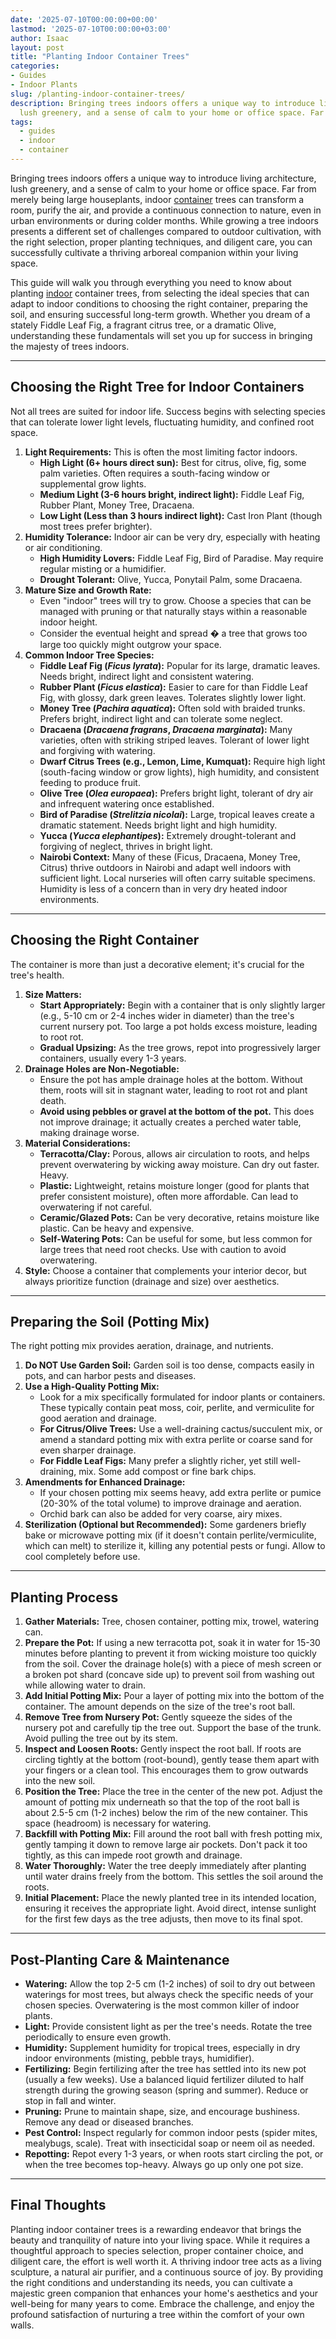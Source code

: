 ```yaml
---
date: '2025-07-10T00:00:00+00:00'
lastmod: '2025-07-10T00:00:00+03:00'
author: Isaac
layout: post
title: "Planting Indoor Container Trees"
categories:
- Guides
- Indoor Plants
slug: /planting-indoor-container-trees/
description: Bringing trees indoors offers a unique way to introduce living architecture,
  lush greenery, and a sense of calm to your home or office space. Far from mere...
tags: 
  - guides
  - indoor
  - container
---
```

Bringing trees indoors offers a unique way to introduce living architecture, lush greenery, and a sense of calm to your home or office space. Far from merely being large houseplants, indoor [container](/posts/10-trees-to-grow-in-containers/) trees can transform a room, purify the air, and provide a continuous connection to nature, even in urban environments or during colder months. While growing a tree indoors presents a different set of challenges compared to outdoor cultivation, with the right selection, proper planting techniques, and diligent care, you can successfully cultivate a thriving arboreal companion within your living space.

This guide will walk you through everything you need to know about planting [indoor](/posts/best-indoor-flea-killer/) container trees, from selecting the ideal species that can adapt to indoor conditions to choosing the right container, preparing the soil, and ensuring successful long-term growth. Whether you dream of a stately Fiddle Leaf Fig, a fragrant citrus tree, or a dramatic Olive, understanding these fundamentals will set you up for success in bringing the majesty of trees indoors.

---

## Choosing the Right Tree for Indoor Containers

Not all trees are suited for indoor life. Success begins with selecting species that can tolerate lower light levels, fluctuating humidity, and confined root space.

1.  **Light Requirements:** This is often the most limiting factor indoors.
    * **High Light (6+ hours direct sun):** Best for citrus, olive, fig, some palm varieties. Often requires a south-facing window or supplemental grow lights.
    * **Medium Light (3-6 hours bright, indirect light):** Fiddle Leaf Fig, Rubber Plant, Money Tree, Dracaena.
    * **Low Light (Less than 3 hours indirect light):** Cast Iron Plant (though most trees prefer brighter).
2.  **Humidity Tolerance:** Indoor air can be very dry, especially with heating or air conditioning.
    * **High Humidity Lovers:** Fiddle Leaf Fig, Bird of Paradise. May require regular misting or a humidifier.
    * **Drought Tolerant:** Olive, Yucca, Ponytail Palm, some Dracaena.
3.  **Mature Size and Growth Rate:**
    * Even "indoor" trees will try to grow. Choose a species that can be managed with pruning or that naturally stays within a reasonable indoor height.
    * Consider the eventual height and spread � a tree that grows too large too quickly might outgrow your space.
4.  **Common Indoor Tree Species:**
    * **Fiddle Leaf Fig (*Ficus lyrata*):** Popular for its large, dramatic leaves. Needs bright, indirect light and consistent watering.
    * **Rubber Plant (*Ficus elastica*):** Easier to care for than Fiddle Leaf Fig, with glossy, dark green leaves. Tolerates slightly lower light.
    * **Money Tree (*Pachira aquatica*):** Often sold with braided trunks. Prefers bright, indirect light and can tolerate some neglect.
    * **Dracaena (*Dracaena fragrans*, *Dracaena marginata*):** Many varieties, often with striking striped leaves. Tolerant of lower light and forgiving with watering.
    * **Dwarf Citrus Trees (e.g., Lemon, Lime, Kumquat):** Require high light (south-facing window or grow lights), high humidity, and consistent feeding to produce fruit.
    * **Olive Tree (*Olea europaea*):** Prefers bright light, tolerant of dry air and infrequent watering once established.
    * **Bird of Paradise (*Strelitzia nicolai*):** Large, tropical leaves create a dramatic statement. Needs bright light and high humidity.
    * **Yucca (*Yucca elephantipes*):** Extremely drought-tolerant and forgiving of neglect, thrives in bright light.
    * **Nairobi Context:** Many of these (Ficus, Dracaena, Money Tree, Citrus) thrive outdoors in Nairobi and adapt well indoors with sufficient light. Local nurseries will often carry suitable specimens. Humidity is less of a concern than in very dry heated indoor environments.

---

## Choosing the Right Container

The container is more than just a decorative element; it's crucial for the tree's health.

1.  **Size Matters:**
    * **Start Appropriately:** Begin with a container that is only slightly larger (e.g., 5-10 cm or 2-4 inches wider in diameter) than the tree's current nursery pot. Too large a pot holds excess moisture, leading to root rot.
    * **Gradual Upsizing:** As the tree grows, repot into progressively larger containers, usually every 1-3 years.
2.  **Drainage Holes are Non-Negotiable:**
    * Ensure the pot has ample drainage holes at the bottom. Without them, roots will sit in stagnant water, leading to root rot and plant death.
    * **Avoid using pebbles or gravel at the bottom of the pot.** This does not improve drainage; it actually creates a perched water table, making drainage worse.
3.  **Material Considerations:**
    * **Terracotta/Clay:** Porous, allows air circulation to roots, and helps prevent overwatering by wicking away moisture. Can dry out faster. Heavy.
    * **Plastic:** Lightweight, retains moisture longer (good for plants that prefer consistent moisture), often more affordable. Can lead to overwatering if not careful.
    * **Ceramic/Glazed Pots:** Can be very decorative, retains moisture like plastic. Can be heavy and expensive.
    * **Self-Watering Pots:** Can be useful for some, but less common for large trees that need root checks. Use with caution to avoid overwatering.
4.  **Style:** Choose a container that complements your interior decor, but always prioritize function (drainage and size) over aesthetics.

---

## Preparing the Soil (Potting Mix)

The right potting mix provides aeration, drainage, and nutrients.

1.  **Do NOT Use Garden Soil:** Garden soil is too dense, compacts easily in pots, and can harbor pests and diseases.
2.  **Use a High-Quality Potting Mix:**
    * Look for a mix specifically formulated for indoor plants or containers. These typically contain peat moss, coir, perlite, and vermiculite for good aeration and drainage.
    * **For Citrus/Olive Trees:** Use a well-draining cactus/succulent mix, or amend a standard potting mix with extra perlite or coarse sand for even sharper drainage.
    * **For Fiddle Leaf Figs:** Many prefer a slightly richer, yet still well-draining, mix. Some add compost or fine bark chips.
3.  **Amendments for Enhanced Drainage:**
    * If your chosen potting mix seems heavy, add extra perlite or pumice (20-30% of the total volume) to improve drainage and aeration.
    * Orchid bark can also be added for very coarse, airy mixes.
4.  **Sterilization (Optional but Recommended):** Some gardeners briefly bake or microwave potting mix (if it doesn't contain perlite/vermiculite, which can melt) to sterilize it, killing any potential pests or fungi. Allow to cool completely before use.

---

## Planting Process

1.  **Gather Materials:** Tree, chosen container, potting mix, trowel, watering can.
2.  **Prepare the Pot:** If using a new terracotta pot, soak it in water for 15-30 minutes before planting to prevent it from wicking moisture too quickly from the soil. Cover the drainage hole(s) with a piece of mesh screen or a broken pot shard (concave side up) to prevent soil from washing out while allowing water to drain.
3.  **Add Initial Potting Mix:** Pour a layer of potting mix into the bottom of the container. The amount depends on the size of the tree's root ball.
4.  **Remove Tree from Nursery Pot:** Gently squeeze the sides of the nursery pot and carefully tip the tree out. Support the base of the trunk. Avoid pulling the tree out by its stem.
5.  **Inspect and Loosen Roots:** Gently inspect the root ball. If roots are circling tightly at the bottom (root-bound), gently tease them apart with your fingers or a clean tool. This encourages them to grow outwards into the new soil.
6.  **Position the Tree:** Place the tree in the center of the new pot. Adjust the amount of potting mix underneath so that the top of the root ball is about 2.5-5 cm (1-2 inches) below the rim of the new container. This space (headroom) is necessary for watering.
7.  **Backfill with Potting Mix:** Fill around the root ball with fresh potting mix, gently tamping it down to remove large air pockets. Don't pack it too tightly, as this can impede root growth and drainage.
8.  **Water Thoroughly:** Water the tree deeply immediately after planting until water drains freely from the bottom. This settles the soil around the roots.
9.  **Initial Placement:** Place the newly planted tree in its intended location, ensuring it receives the appropriate light. Avoid direct, intense sunlight for the first few days as the tree adjusts, then move to its final spot.

---

## Post-Planting Care & Maintenance

* **Watering:** Allow the top 2-5 cm (1-2 inches) of soil to dry out between waterings for most trees, but always check the specific needs of your chosen species. Overwatering is the most common killer of indoor plants.
* **Light:** Provide consistent light as per the tree's needs. Rotate the tree periodically to ensure even growth.
* **Humidity:** Supplement humidity for tropical trees, especially in dry indoor environments (misting, pebble trays, humidifier).
* **Fertilizing:** Begin fertilizing after the tree has settled into its new pot (usually a few weeks). Use a balanced liquid fertilizer diluted to half strength during the growing season (spring and summer). Reduce or stop in fall and winter.
* **Pruning:** Prune to maintain shape, size, and encourage bushiness. Remove any dead or diseased branches.
* **Pest Control:** Inspect regularly for common indoor pests (spider mites, mealybugs, scale). Treat with insecticidal soap or neem oil as needed.
* **Repotting:** Repot every 1-3 years, or when roots start circling the pot, or when the tree becomes top-heavy. Always go up only one pot size.

---

## Final Thoughts

Planting indoor container trees is a rewarding endeavor that brings the beauty and tranquility of nature into your living space. While it requires a thoughtful approach to species selection, proper container choice, and diligent care, the effort is well worth it. A thriving indoor tree acts as a living sculpture, a natural air purifier, and a continuous source of joy. By providing the right conditions and understanding its needs, you can cultivate a majestic green companion that enhances your home's aesthetics and your well-being for many years to come. Embrace the challenge, and enjoy the profound satisfaction of nurturing a tree within the comfort of your own walls.

